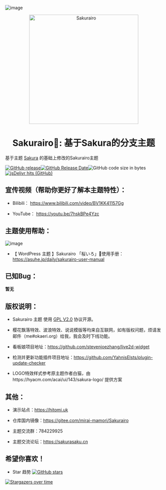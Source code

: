 ![image](https://cdn.jsdelivr.net/gh/mirai-mamori/web-img/img/ADTheme.jpg)

<p align="center">
<img src="https://cdn.jsdelivr.net/gh/mirai-mamori/web-img/img/mashiro-logo-s.png" alt="Sakurairo" width="350">
</p>
<h1 align="center">Sakurairo🌸: 基于Sakura的分支主题</h1>

基于主题 [Sakura](https://github.com/mashirozx/Sakura) 的基础上修改的Sakurairo主题

[![GitHub release](https://img.shields.io/github/v/release/mirai-mamori/Sakurairo.svg?style=for-the-badge&logo=appveyor)](https://github.com/mirai-mamori/Sakurairo/releases/latest)[![GitHub Release Date](https://img.shields.io/github/release-date/mirai-mamori/Sakurairo?style=for-the-badge&logo=appveyor)](https://github.com/mirai-mamori/Sakurairo/releases)![GitHub code size in bytes](https://img.shields.io/github/languages/code-size/mirai-mamori/Sakurairo?style=for-the-badge&logo=appveyor)[![jsDelivr hits (GitHub)](https://img.shields.io/jsdelivr/gh/hm/mirai-mamori/sakurairo?color=red&logo=jsdelivr&logoColor=red&style=for-the-badge)](https://www.jsdelivr.com/package/gh/mirai-mamori/sakurairo)

## 宣传视频（帮助你更好了解本主题特性）：

- Bilibili： https://www.bilibili.com/video/BV1KK41157Gg

- YouTube：  https://youtu.be/7hskBPe4Yzc

## 主题使用帮助：

![image](https://cdn.jsdelivr.net/gh/mirai-mamori/web-img/img/helpgive.jpg)

- 【 WordPress 主题 】Sakurairo 「桜いろ」🌸使用手册：https://asuhe.jp/daily/sakurairo-user-manual

## 已知Bug：

**暂无**

## 版权说明：

- Sakurairo 主题 使用 [GPL V2.0](https://github.com/mirai-mamori/Sakurairo/blob/master/LICENSE) 协议开源。

- 樱花飘落特效、波浪特效、说说模版等均来自互联网，如有版权问题，烦请发邮件（me#okaeri.org）给我，我会及时下线功能。

- 看板娘项目地址：https://github.com/stevenjoezhang/live2d-widget

- 检测并更新功能插件项目地址：https://github.com/YahnisElsts/plugin-update-checker

- LOGO特效样式参考原主题作者白猫，由https://hyacm.com/acai/ui/143/sakura-logo/ 提供方案

## 其他：

- 演示站点：https://hitomi.uk

- 仓库国内镜像：https://gitee.com/mirai-mamori/Sakurairo

- 主题交流群：784229925

- 主题交流论坛：https://sakurasaku.cn

## 希望你喜欢！
- Star 趋势  [![GitHub stars](https://img.shields.io/github/stars/mirai-mamori/Sakurairo?logo=github&style=social)](https://github.com/mirai-mamori/Sakurairo/stargazers)

[![Stargazers over time](https://starchart.cc/mirai-mamori/Sakurairo.svg)](https://starchart.cc/mirai-mamori/Sakurairo)

